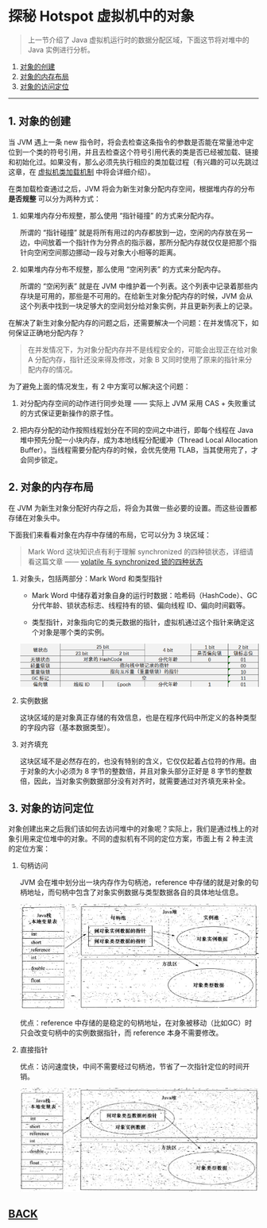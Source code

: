 #   探秘 Hotspot 虚拟机中的对象

> 上一节介绍了 Java 虚拟机运行时的数据分配区域，下面这节将对堆中的 Java 实例进行分析。

1.  [对象的创建](#5-1)
1.  [对象的内存布局](#5-2)
1.  [对象的访问定位](#5-3)

---

##  <a id="5-1">1.  对象的创建</a>

当 JVM 遇上一条 new 指令时，将会去检查这条指令的参数是否能在常量池中定位到一个类的符号引用，并且去检查这个符号引用代表的类是否已经被加载、链接和初始化过。如果没有，那么必须先执行相应的类加载过程（有兴趣的可以先跳过这章，在 [虚拟机类加载机制](../books/jvm-4.md) 中将会详细介绍）。

在类加载检查通过之后，JVM 将会为新生对象分配内存空间，根据堆内存的分布 **是否规整** 可以分为两种方式：

1.  如果堆内存分布规整，那么使用 “指针碰撞” 的方式来分配内存。

    所谓的 “指针碰撞” 就是将所有用过的内存都放到一边，空闲的内存放在另一边，中间放着一个指针作为分界点的指示器，那所分配内存就仅仅是把那个指针向空闲空间那边挪动一段与对象大小相等的距离。

1.  如果堆内存分布不规整，那么使用 “空闲列表” 的方式来分配内存。

    所谓的 “空闲列表” 就是在 JVM 中维护着一个列表。这个列表中记录着那些内存块是可用的，那些是不可用的。在给新生对象分配内存的时候，JVM 会从这个列表中找到一块足够大的空间划分给对象实例，并且更新列表上的记录。

在解决了新生对象分配内存的问题之后，还需要解决一个问题：在并发情况下，如何保证正确地分配内存？

> 在并发情况下，为对象分配内存并不是线程安全的，可能会出现正在给对象 A 分配内存，指针还没来得及修改，对象 B 又同时使用了原来的指针来分配内存的情况。

为了避免上面的情况发生，有 2 中方案可以解决这个问题：

1.  对分配内存空间的动作进行同步处理 —— 实际上 JVM 采用 CAS + 失败重试的方式保证更新操作的原子性。

1.  把内存分配的动作按照线程划分在不同的空间之中进行，即每个线程在 Java 堆中预先分配一小块内存，成为本地线程分配缓冲（Thread Local Allocation Buffer）。当线程需要分配内存的时候，会优先使用 TLAB，当其使用完了，才会同步锁定。

## <a id="5-2">2.   对象的内存布局</a>

在 JVM 为新生对象分配好内存之后，将会为其做一些必要的设置。而这些设置都存储在对象头中。

下面我们来看看对象在内存中存储的布局，它可以分为 3 块区域：

> Mark Word 这块知识点有利于理解 synchronized 的四种锁状态，详细请看这篇文章 —— [volatile 与 synchronized 锁的四种状态](../books/concurrency-1.md)

1.  对象头，包括两部分：Mark Word 和类型指针

    -   Mark Word 中储存着对象自身的运行时数据：哈希码（HashCode）、GC 分代年龄、锁状态标志、线程持有的锁、偏向线程 ID、偏向时间戳等。

    -   类型指针，对象指向它的类元数据的指针，虚拟机通过这个指针来确定这个对象是哪个类的实例。

    ![](../../imgs/jvm/jvm-24.png)

1.  实例数据

    这块区域的是对象真正存储的有效信息，也是在程序代码中所定义的各种类型的字段内容（基本数据类型）。

1.  对齐填充

    这块区域不是必然存在的，也没有特别的含义，它仅仅起着占位符的作用。由于对象的大小必须为 8 字节的整数倍，并且对象头部分正好是 8 字节的整数倍，因此，当对象实例数据部分没有对齐时，就需要通过对齐填充来补全。

## <a id="5-3">3.   对象的访问定位</a>

对象创建出来之后我们该如何去访问堆中的对象呢？实际上，我们是通过栈上的对象引用来定位堆中的对象。不同的虚拟机有不同的定位方案，市面上有 2 种主流的定位方案：

1.  句柄访问

    JVM 会在堆中划分出一块内存作为句柄池，reference 中存储的就是对象的句柄地址，而句柄中包含了对象实例数据与类型数据各自的具体地址信息。

    ![](../../imgs/jvm/jvm-2.png)

    优点：reference 中存储的是稳定的句柄地址，在对象被移动（比如GC）时只会改变句柄中的实例数据指针，而 reference 本身不需要修改。

1.  直接指针

    优点：访问速度快，中间不需要经过句柄池，节省了一次指针定位的时间开销。

    ![](../../imgs/jvm/jvm-3.png)

## [BACK](../books/jvm.md)